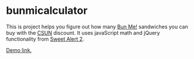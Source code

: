 # bunmicalculator
This is project helps you figure out how many [Bun Me!](http://www.yelp.com/biz/bun-me-northridge) sandwiches you can buy with the [CSUN](http://www.csun.edu) discount. It uses javaScript math and jQuery functionality from [Sweet Alert 2](https://limonte.github.io/sweetalert2/). 

[Demo link.](http://www.csun.edu/~gmm65408/bunmi)
